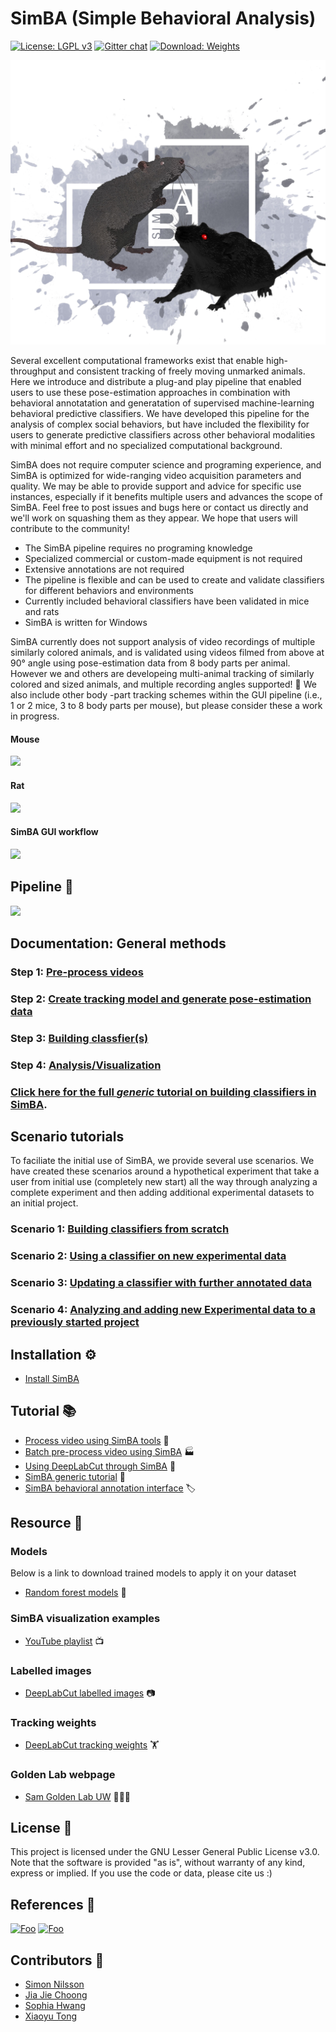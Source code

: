 # SimBA (Simple Behavioral Analysis)

[![License: LGPL v3](https://img.shields.io/badge/License-LGPL%20v3-pink.svg)](https://www.gnu.org/licenses/lgpl-3.0)
[![Gitter chat](https://badges.gitter.im/USER/REPO.png)](https://gitter.im/SimBA-Resource/community)
[![Download: Weights](https://img.shields.io/badge/Download-Weights-orange.svg)](https://osf.io/5t4y9/)

![alt-text-1](/images/SimBA_logo_4.jpg "simba logo")

Several excellent computational frameworks exist that enable high-throughput and consistent tracking of freely moving unmarked animals. Here we introduce and distribute a plug-and play pipeline that enabled users to use these pose-estimation approaches in combination with behavioral annotatation and generatation of supervised machine-learning behavioral predictive classifiers. We have developed this pipeline for the analysis of complex social behaviors, but have included the flexibility for users to generate predictive classifiers across other behavioral modalities with minimal effort and no specialized computational background.  

SimBA does not require computer science and programing experience, and SimBA is optimized for wide-ranging video acquisition parameters and quality. We may be able to provide support and advice for specific use instances, especially if it benefits multiple users and advances the scope of SimBA. Feel free to post issues and bugs here or contact us directly and we'll work on squashing them as they appear. We hope that users will contribute to the community!

- The SimBA pipeline requires no programing knowledge 
- Specialized commercial or custom-made equipment is not required
- Extensive annotations are not required
- The pipeline is flexible and can be used to create and validate classifiers for different behaviors and environments
- Currently included behavioral classifiers have been validated in mice and rats
- SimBA is written for Windows

SimBA currently does not support analysis of video recordings of multiple similarly colored animals, and is validated using videos filmed from above at 90° angle using pose-estimation data from 8 body parts per animal. However we and others are developeing multi-animal tracking of similarly colored and sized animals, and multiple recording angles supported! :muscle: We also include other body -part tracking schemes within the GUI pipeline (i.e., 1 or 2 mice, 3 to 8 body parts per mouse), but please consider these a work in progress. 

#### Mouse
![](https://github.com/sgoldenlab/simba/blob/master/images/mouse_videos.gif)

#### Rat
![](https://github.com/sgoldenlab/simba/blob/master/images/rat_videos.gif)

#### SimBA GUI workflow
![](https://github.com/sgoldenlab/simba/blob/master/images/SimBA_tkinter.png)


## Pipeline 👷
![](https://github.com/sgoldenlab/simba/blob/master/images/overallflow.PNG)

## Documentation: General methods

### Step 1: [Pre-process videos](docs/tutorial_process_videos.md) 

### Step 2: [Create tracking model and generate pose-estimation data](docs/Tutorial_DLC.md) 

### Step 3: [Building classfier(s)](https://github.com/sgoldenlab/simba/blob/master/docs/tutorial.md#step-6-label-behavior)

### Step 4: [Analysis/Visualization](https://github.com/sgoldenlab/simba/blob/master/docs/tutorial.md#step-9-analyze-machine-results)

### [Click here for the full *generic* tutorial on building classifiers in SimBA](https://github.com/sgoldenlab/simba/blob/master/docs/tutorial.md).

## Scenario tutorials

To faciliate the initial use of SimBA, we provide several use scenarios. We have created these scenarios around a hypothetical experiment that take a user from initial use (completely new start) all the way through analyzing a complete experiment and then adding additional experimental datasets to an initial project.

### Scenario 1: [Building classifiers from scratch](https://github.com/sgoldenlab/simba/blob/master/docs/Scenario1.md)

### Scenario 2: [Using a classifier on new experimental data](https://github.com/sgoldenlab/simba/blob/master/docs/Scenario2.md)

### Scenario 3: [Updating a classifier with further annotated data](https://github.com/sgoldenlab/simba/blob/master/docs/Scenario3.md)

### Scenario 4: [Analyzing and adding new Experimental data to a previously started project](https://github.com/sgoldenlab/simba/blob/master/docs/Scenario3.md)


## Installation ⚙️

- [Install SimBA](docs/installation.md)

## Tutorial 📚
- [Process video using SimBA tools](docs/Tutorial_tools.md) 🔨
- [Batch pre-process video using SimBA](docs/tutorial_process_videos.md) 🏭
- [Using DeepLabCut through SimBA](docs/Tutorial_DLC.md) 📗
- [SimBA generic tutorial](docs/tutorial.md) 📘
- [SimBA behavioral annotation interface](docs/labelling_aggression_tutorial.md) 🏷️

## Resource 💾

### Models
Below is a link to download trained models to apply it on your dataset
- [Random forest models](https://osf.io/d69jt/) 🌲

### SimBA visualization examples
- [YouTube playlist](https://www.youtube.com/playlist?list=PLi5Vwf0hhy1R6NDQJ3U28MOUJPfl2YWYl) 📺

### Labelled images
- [DeepLabCut labelled images](https://osf.io/uhjzf/) 📷

### Tracking weights
- [DeepLabCut tracking weights](https://osf.io/5t4y9/) 🏋️

### Golden Lab webpage
- [Sam Golden Lab UW](https://goldenneurolab.com/) 🧪🧫🐁



## License 📃
This project is licensed under the GNU Lesser General Public License v3.0. Note that the software is provided "as is", without warranty of any kind, express or implied. If you use the code or data, please cite us :)

## References 📜



[![Foo](https://github.com/sgoldenlab/simba/blob/master/images/cos_center_logo_small.original.png)](https://osf.io/d69jt/) [![Foo](https://github.com/sgoldenlab/simba/blob/master/images/twitter.png)](https://twitter.com/GoldenNeuron?s=20)

## Contributors 🤼
- [Simon Nilsson](https://github.com/sronilsson)
- [Jia Jie Choong](https://github.com/inoejj)
- [Sophia Hwang](https://github.com/sophihwang26)
- [Xiaoyu Tong](https://github.com/Xiaoyu-Tong)
